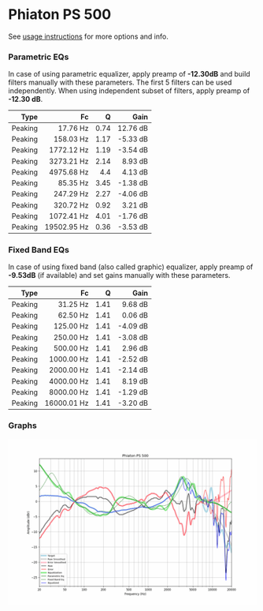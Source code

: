 # Phiaton PS 500
See [usage instructions](https://github.com/jaakkopasanen/AutoEq#usage) for more options and info.

### Parametric EQs
In case of using parametric equalizer, apply preamp of **-12.30dB** and build filters manually
with these parameters. The first 5 filters can be used independently.
When using independent subset of filters, apply preamp of **-12.30 dB**.

| Type    | Fc          |    Q | Gain     |
|--------:|------------:|-----:|---------:|
| Peaking | 17.76 Hz    | 0.74 | 12.76 dB |
| Peaking | 158.03 Hz   | 1.17 | -5.33 dB |
| Peaking | 1772.12 Hz  | 1.19 | -3.54 dB |
| Peaking | 3273.21 Hz  | 2.14 | 8.93 dB  |
| Peaking | 4975.68 Hz  | 4.4  | 4.13 dB  |
| Peaking | 85.35 Hz    | 3.45 | -1.38 dB |
| Peaking | 247.29 Hz   | 2.27 | -4.06 dB |
| Peaking | 320.72 Hz   | 0.92 | 3.21 dB  |
| Peaking | 1072.41 Hz  | 4.01 | -1.76 dB |
| Peaking | 19502.95 Hz | 0.36 | -3.53 dB |

### Fixed Band EQs
In case of using fixed band (also called graphic) equalizer, apply preamp of **-9.53dB**
(if available) and set gains manually with these parameters.

| Type    | Fc          |    Q | Gain     |
|--------:|------------:|-----:|---------:|
| Peaking | 31.25 Hz    | 1.41 | 9.68 dB  |
| Peaking | 62.50 Hz    | 1.41 | 0.06 dB  |
| Peaking | 125.00 Hz   | 1.41 | -4.09 dB |
| Peaking | 250.00 Hz   | 1.41 | -3.08 dB |
| Peaking | 500.00 Hz   | 1.41 | 2.96 dB  |
| Peaking | 1000.00 Hz  | 1.41 | -2.52 dB |
| Peaking | 2000.00 Hz  | 1.41 | -2.14 dB |
| Peaking | 4000.00 Hz  | 1.41 | 8.19 dB  |
| Peaking | 8000.00 Hz  | 1.41 | -1.29 dB |
| Peaking | 16000.01 Hz | 1.41 | -3.20 dB |

### Graphs
![](./Phiaton%20PS%20500.png)
